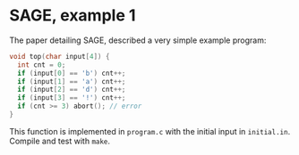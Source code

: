 <!---
    Open Security Analysis Workbench (OpenSAW) - A concolic security test tool
    Copyright (C) 2016 Ericsson AB

    This program is free software; you can redistribute it and/or modify
    it under the terms of the GNU General Public License as published by
    the Free Software Foundation; version 2 of the License.

    This program is distributed in the hope that it will be useful,
    but WITHOUT ANY WARRANTY; without even the implied warranty of
    MERCHANTABILITY or FITNESS FOR A PARTICULAR PURPOSE.  See the
    GNU General Public License for more details.

    You should have received a copy of the GNU General Public License along
    with this program; if not, write to the Free Software Foundation, Inc.,
    51 Franklin Street, Fifth Floor, Boston, MA 02110-1301 USA.
--->
SAGE, example 1
===============

The paper detailing SAGE, described a very simple example program:
```c
void top(char input[4]) {
  int cnt = 0;
  if (input[0] == 'b') cnt++;
  if (input[1] == 'a') cnt++;
  if (input[2] == 'd') cnt++;
  if (input[3] == '!') cnt++;
  if (cnt >= 3) abort(); // error
}
```

This function is implemented in `program.c` with the initial input
in `initial.in`. Compile and test with `make`.

